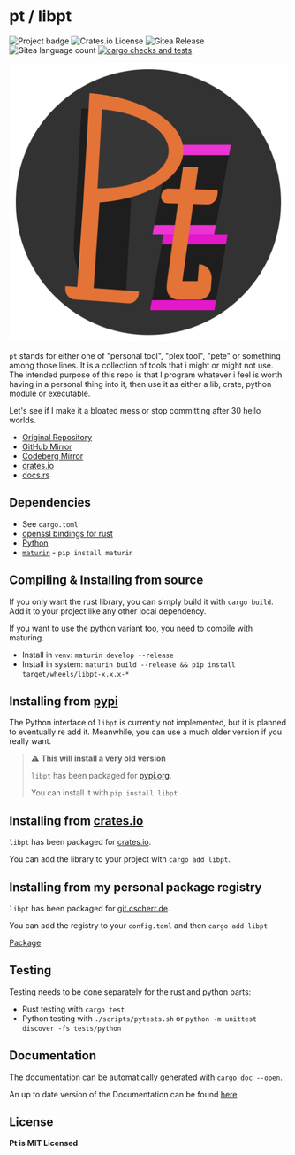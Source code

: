 # pt / libpt

![Project badge](https://img.shields.io/badge/language-Rust-blue.svg)
![Crates.io License](https://img.shields.io/crates/l/libpt)
![Gitea Release](https://img.shields.io/gitea/v/release/PlexSheep/pt?gitea_url=https%3A%2F%2Fgit.cscherr.de)
![Gitea language count](https://img.shields.io/gitea/languages/count/PlexSheep/pt?gitea_url=https%3A%2F%2Fgit.cscherr.de)
[![cargo checks and tests](https://github.com/PlexSheep/pt/actions/workflows/cargo.yaml/badge.svg)](https://github.com/PlexSheep/pt/actions/workflows/cargo.yaml)

![pt-logo](data/media/pt-logo.svg)

`pt` stands for either one of "personal tool", "plex tool", "pete" or something among those lines.
It is a collection of tools that i might or might not use. The intended purpose of this repo is that
I program whatever i feel is worth having in a personal thing into it, then use it as either a lib,
crate, python module or executable.

Let's see if I make it a bloated mess or stop committing after 30 hello worlds.

* [Original Repository](https://git.cscherr.de/PlexSheep/pt)
* [GitHub Mirror](https://github.com/PlexSheep/pt)
* [Codeberg Mirror](https://codeberg.org/PlexSheep/pt)
* [crates.io](https://crates.io/crates/libpt)
* [docs.rs](https://docs.rs/crate/libpt/)

## Dependencies

- See `cargo.toml`
- [openssl bindings for rust](https://docs.rs/openssl/latest/openssl/)
- [Python](https://www.python.org/)
- [`maturin`](https://maturin.rs) - `pip install maturin`

## Compiling & Installing from source

If you only want the rust library, you can simply build it with `cargo build`. Add it to your
project like any other local dependency.

If you want to use the python variant too, you need to compile with maturing.

- Install in `venv`: `maturin develop --release`
- Install in system: `maturin build --release && pip install target/wheels/libpt-x.x.x-*`

## Installing from [pypi](https://pypi.org)

The Python interface of `libpt` is currently not implemented, but it is planned
to eventually re add it. Meanwhile, you can use a much older version if you
really want.

> :warning: **This will install a very old version**
>
> `libpt` has been packaged for [pypi.org](https://pypi.org/project/libpt/).
>
> You can install it with `pip install libpt`

## Installing from [crates.io](https://crates.io)


`libpt` has been packaged for [crates.io](https://crates.io/crates/libpt).

You can add the library to your project with `cargo add libpt`.

## Installing from my personal package registry

`libpt` has been packaged for [git.cscherr.de](https://git.cscherr.de).

You can add the registry to your `config.toml` and then `cargo add libpt`

[Package](https://git.cscherr.de/PlexSheep/-/packages/cargo/libpt/)

## Testing

Testing needs to be done separately for the rust and python parts:

- Rust testing with `cargo test`
- Python testing with `./scripts/pytests.sh` or `python -m unittest discover -fs tests/python`

## Documentation

The documentation can be automatically generated with `cargo doc --open`.

An up to date version of the Documentation can be found [here](https://docs.rs/libpt/)

## License

**Pt is MIT Licensed**
